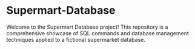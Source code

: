 # Supermart-Database
Welcome to the Supermart Database project! This repository is a comprehensive showcase of SQL commands and database management techniques applied to a fictional supermarket database.
